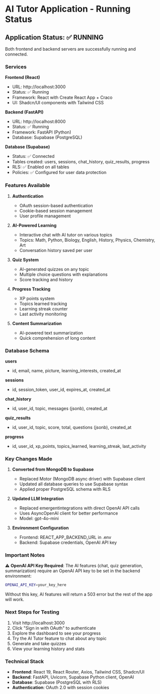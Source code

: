 # AI Tutor Application - Running Status

## Application Status: ✅ RUNNING

Both frontend and backend servers are successfully running and connected.

### Services

**Frontend (React)**
- URL: http://localhost:3000
- Status: ✅ Running
- Framework: React with Create React App + Craco
- UI: Shadcn/UI components with Tailwind CSS

**Backend (FastAPI)**  
- URL: http://localhost:8000
- Status: ✅ Running
- Framework: FastAPI (Python)
- Database: Supabase (PostgreSQL)

**Database (Supabase)**
- Status: ✅ Connected
- Tables created: users, sessions, chat_history, quiz_results, progress
- RLS: ✅ Enabled on all tables
- Policies: ✅ Configured for user data protection

### Features Available

1. **Authentication**
   - OAuth session-based authentication
   - Cookie-based session management
   - User profile management

2. **AI-Powered Learning**
   - Interactive chat with AI tutor on various topics
   - Topics: Math, Python, Biology, English, History, Physics, Chemistry, Art
   - Conversation history saved per user

3. **Quiz System**
   - AI-generated quizzes on any topic
   - Multiple choice questions with explanations
   - Score tracking and history

4. **Progress Tracking**
   - XP points system
   - Topics learned tracking
   - Learning streak counter
   - Last activity monitoring

5. **Content Summarization**
   - AI-powered text summarization
   - Quick comprehension of long content

### Database Schema

**users**
- id, email, name, picture, learning_interests, created_at

**sessions**  
- id, session_token, user_id, expires_at, created_at

**chat_history**
- id, user_id, topic, messages (jsonb), created_at

**quiz_results**
- id, user_id, topic, score, total, questions (jsonb), created_at

**progress**
- id, user_id, xp_points, topics_learned, learning_streak, last_activity

### Key Changes Made

1. **Converted from MongoDB to Supabase**
   - Replaced Motor (MongoDB async driver) with Supabase client
   - Updated all database queries to use Supabase syntax
   - Applied proper PostgreSQL schema with RLS

2. **Updated LLM Integration**
   - Replaced emergentintegrations with direct OpenAI API calls
   - Uses AsyncOpenAI client for better performance
   - Model: gpt-4o-mini

3. **Environment Configuration**
   - Frontend: REACT_APP_BACKEND_URL in .env
   - Backend: Supabase credentials, OpenAI API key

### Important Notes

⚠️ **OpenAI API Key Required**: The AI features (chat, quiz generation, summarization) require an OpenAI API key to be set in the backend environment:
```bash
OPENAI_API_KEY=your_key_here
```

Without this key, AI features will return a 503 error but the rest of the app will work.

### Next Steps for Testing

1. Visit http://localhost:3000
2. Click "Sign in with OAuth" to authenticate
3. Explore the dashboard to see your progress
4. Try the AI Tutor feature to chat about any topic
5. Generate and take quizzes
6. View your learning history and stats

### Technical Stack

- **Frontend**: React 19, React Router, Axios, Tailwind CSS, Shadcn/UI
- **Backend**: FastAPI, Uvicorn, Supabase Python client, OpenAI
- **Database**: Supabase (PostgreSQL with RLS)
- **Authentication**: OAuth 2.0 with session cookies
